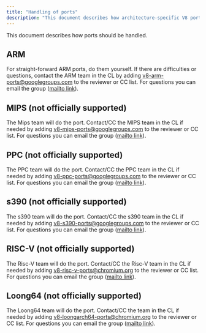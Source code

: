 ```yaml
---
title: "Handling of ports"
description: "This document describes how architecture-specific V8 ports should be handled."
---
```

This document describes how ports should be handled.

## ARM

For straight-forward ARM ports, do them yourself. If there are difficulties or questions, contact the ARM team in the CL by adding [v8-arm-ports@googlegroups.com](mailto:v8-arm-ports@googlegroups.com) to the reviewer or CC list. For questions you can email the group ([mailto link](mailto:v8-arm-ports@googlegroups.com)).

## MIPS (not officially supported)

The Mips team will do the port. Contact/CC the MIPS team in the CL if needed by adding [v8-mips-ports@googlegroups.com](mailto:v8-mips-ports@googlegroups.com) to the reviewer or CC list. For questions you can email the group ([mailto link](mailto:v8-mips-ports@googlegroups.com)).

## PPC (not officially supported)

The PPC team will do the port. Contact/CC the PPC team in the CL if needed by adding [v8-ppc-ports@googlegroups.com](mailto:v8-ppc-ports@googlegroups.com) to the reviewer or CC list. For questions you can email the group ([mailto link](mailto:v8-ppc-ports@googlegroups.com)).

## s390 (not officially supported)

The s390 team will do the port. Contact/CC the s390 team in the CL if needed by adding [v8-s390-ports@googlegroups.com](mailto:v8-s390-ports@googlegroups.com) to the reviewer or CC list. For questions you can email the group ([mailto link](mailto:v8-s390-ports@googlegroups.com)).

## RISC-V (not officially supported)

The Risc-V team will do the port. Contact/CC the Risc-V team in the CL if needed by adding [v8-risc-v-ports@chromium.org](mailto:v8-risc-v-ports@chromium.org) to the reviewer or CC list. For questions you can email the group ([mailto link](mailto:v8-risc-v-ports@chromium.org)).

## Loong64 (not officially supported)

The Loong64 team will do the port. Contact/CC the team in the CL if needed by adding [v8-loongarch64-ports@chromium.org](mailto:v8-loongarch64-ports@chromium.org) to the reviewer or CC list. For questions you can email the group ([mailto link](mailto:v8-loongarch64-ports@chromium.org)).
